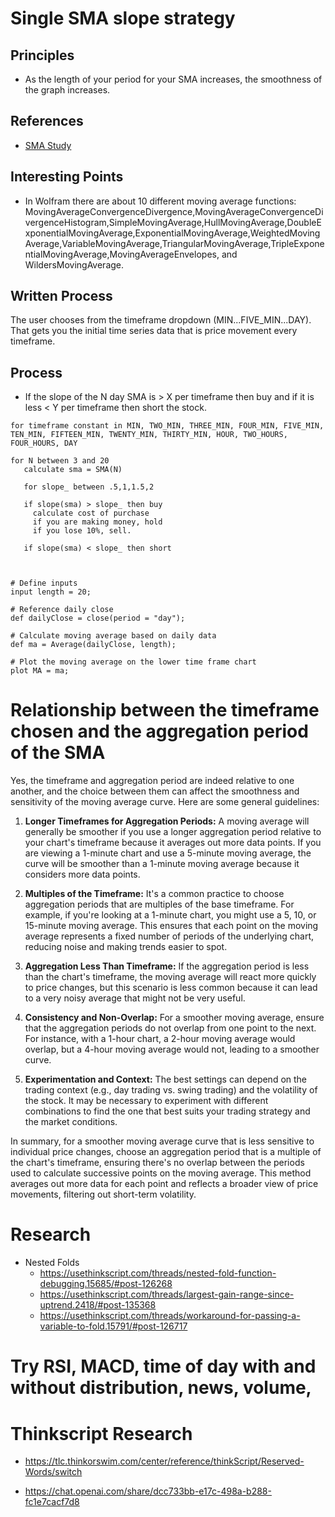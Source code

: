# Single SMA slope strategy

## Principles

* As the length of your period for your SMA increases, the smoothness of the graph increases. 

## References

* [SMA Study](../Studies/hackStudies/SMA.md)

## Interesting Points

* In Wolfram there are about 10 different moving average functions: MovingAverageConvergenceDivergence,MovingAverageConvergenceDivergenceHistogram,SimpleMovingAverage,HullMovingAverage,DoubleExponentialMovingAverage,ExponentialMovingAverage,WeightedMovingAverage,VariableMovingAverage,TriangularMovingAverage,TripleExponentialMovingAverage,MovingAverageEnvelopes, and WildersMovingAverage.

## Written Process

The user chooses from the timeframe dropdown (MIN...FIVE_MIN...DAY).  That gets you the initial time series data that is price movement every timeframe. 

## Process

* If the slope of the N day SMA is > X per timeframe then buy and if it is less < Y per timeframe then short the stock.

```
for timeframe constant in MIN, TWO_MIN, THREE_MIN, FOUR_MIN, FIVE_MIN, TEN_MIN, FIFTEEN_MIN, TWENTY_MIN, THIRTY_MIN, HOUR, TWO_HOURS, FOUR_HOURS, DAY

for N between 3 and 20
   calculate sma = SMA(N)
   
   for slope_ between .5,1,1.5,2

   if slope(sma) > slope_ then buy
     calculate cost of purchase
     if you are making money, hold
     if you lose 10%, sell. 

   if slope(sma) < slope_ then short



# Define inputs
input length = 20;

# Reference daily close
def dailyClose = close(period = "day");

# Calculate moving average based on daily data
def ma = Average(dailyClose, length);

# Plot the moving average on the lower time frame chart
plot MA = ma;
```

# Relationship between the timeframe chosen and the aggregation period of the SMA

Yes, the timeframe and aggregation period are indeed relative to one another, and the choice between them can affect the smoothness and sensitivity of the moving average curve. Here are some general guidelines:

1. **Longer Timeframes for Aggregation Periods:** A moving average will generally be smoother if you use a longer aggregation period relative to your chart's timeframe because it averages out more data points. If you are viewing a 1-minute chart and use a 5-minute moving average, the curve will be smoother than a 1-minute moving average because it considers more data points.

2. **Multiples of the Timeframe:** It's a common practice to choose aggregation periods that are multiples of the base timeframe. For example, if you're looking at a 1-minute chart, you might use a 5, 10, or 15-minute moving average. This ensures that each point on the moving average represents a fixed number of periods of the underlying chart, reducing noise and making trends easier to spot.

3. **Aggregation Less Than Timeframe:** If the aggregation period is less than the chart's timeframe, the moving average will react more quickly to price changes, but this scenario is less common because it can lead to a very noisy average that might not be very useful.

4. **Consistency and Non-Overlap:** For a smoother moving average, ensure that the aggregation periods do not overlap from one point to the next. For instance, with a 1-hour chart, a 2-hour moving average would overlap, but a 4-hour moving average would not, leading to a smoother curve.

5. **Experimentation and Context:** The best settings can depend on the trading context (e.g., day trading vs. swing trading) and the volatility of the stock. It may be necessary to experiment with different combinations to find the one that best suits your trading strategy and the market conditions.

In summary, for a smoother moving average curve that is less sensitive to individual price changes, choose an aggregation period that is a multiple of the chart's timeframe, ensuring there's no overlap between the periods used to calculate successive points on the moving average. This method averages out more data for each point and reflects a broader view of price movements, filtering out short-term volatility.

# Research
* Nested Folds
  * https://usethinkscript.com/threads/nested-fold-function-debugging.15685/#post-126268
  * https://usethinkscript.com/threads/largest-gain-range-since-uptrend.2418/#post-135368
  * https://usethinkscript.com/threads/workaround-for-passing-a-variable-to-fold.15791/#post-126717 


# Try RSI, MACD, time of day with and without distribution, news, volume,


# Thinkscript Research
* https://tlc.thinkorswim.com/center/reference/thinkScript/Reserved-Words/switch

* https://chat.openai.com/share/dcc733bb-e17c-498a-b288-fc1e7cacf7d8